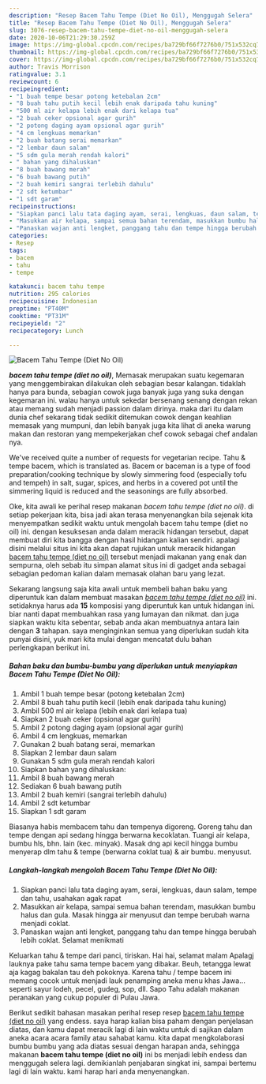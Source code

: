 ```yaml
---
description: "Resep Bacem Tahu Tempe (Diet No Oil), Menggugah Selera"
title: "Resep Bacem Tahu Tempe (Diet No Oil), Menggugah Selera"
slug: 3076-resep-bacem-tahu-tempe-diet-no-oil-menggugah-selera
date: 2020-10-06T21:29:30.259Z
image: https://img-global.cpcdn.com/recipes/ba729bf66f7276b0/751x532cq70/bacem-tahu-tempe-diet-no-oil-foto-resep-utama.jpg
thumbnail: https://img-global.cpcdn.com/recipes/ba729bf66f7276b0/751x532cq70/bacem-tahu-tempe-diet-no-oil-foto-resep-utama.jpg
cover: https://img-global.cpcdn.com/recipes/ba729bf66f7276b0/751x532cq70/bacem-tahu-tempe-diet-no-oil-foto-resep-utama.jpg
author: Travis Morrison
ratingvalue: 3.1
reviewcount: 6
recipeingredient:
- "1 buah tempe besar potong ketebalan 2cm"
- "8 buah tahu putih kecil lebih enak daripada tahu kuning"
- "500 ml air kelapa lebih enak dari kelapa tua"
- "2 buah ceker opsional agar gurih"
- "2 potong daging ayam opsional agar gurih"
- "4 cm lengkuas memarkan"
- "2 buah batang serai memarkan"
- "2 lembar daun salam"
- "5 sdm gula merah rendah kalori"
- " bahan yang dihaluskan"
- "8 buah bawang merah"
- "6 buah bawang putih"
- "2 buah kemiri sangrai terlebih dahulu"
- "2 sdt ketumbar"
- "1 sdt garam"
recipeinstructions:
- "Siapkan panci lalu tata daging ayam, serai, lengkuas, daun salam, tempe dan tahu, usahakan agak rapat"
- "Masukkan air kelapa, sampai semua bahan terendam, masukkan bumbu halus dan gula. Masak hingga air menyusut dan tempe berubah warna menjadi coklat."
- "Panaskan wajan anti lengket, panggang tahu dan tempe hingga berubah lebih coklat. Selamat menikmati"
categories:
- Resep
tags:
- bacem
- tahu
- tempe

katakunci: bacem tahu tempe 
nutrition: 295 calories
recipecuisine: Indonesian
preptime: "PT40M"
cooktime: "PT31M"
recipeyield: "2"
recipecategory: Lunch

---
```



![Bacem Tahu Tempe (Diet No Oil)](https://img-global.cpcdn.com/recipes/ba729bf66f7276b0/751x532cq70/bacem-tahu-tempe-diet-no-oil-foto-resep-utama.jpg)

<b><i>bacem tahu tempe (diet no oil)</i></b>, Memasak merupakan suatu kegemaran yang menggembirakan dilakukan oleh sebagian besar kalangan. tidaklah hanya para bunda, sebagian cowok juga banyak juga yang suka dengan kegemaran ini. walau hanya untuk sekedar bersenang senang dengan rekan atau memang sudah menjadi passion dalam dirinya. maka dari itu dalam dunia chef sekarang tidak sedikit ditemukan cowok dengan keahlian memasak yang mumpuni, dan lebih banyak juga kita lihat di aneka warung makan dan restoran yang mempekerjakan chef cowok sebagai chef andalan nya.

We&#39;ve received quite a number of requests for vegetarian recipe. Tahu &amp; tempe bacem, which is translated as. Bacem or baceman is a type of food preparation/cooking technique by slowly simmering food (especially tofu and tempeh) in salt, sugar, spices, and herbs in a covered pot until the simmering liquid is reduced and the seasonings are fully absorbed.

Oke, kita awali ke perihal resep makanan <i>bacem tahu tempe (diet no oil)</i>. di setiap pekerjaan kita, bisa jadi akan terasa menyenangkan bila sejenak kita menyempatkan sedikit waktu untuk mengolah bacem tahu tempe (diet no oil) ini. dengan kesuksesan anda dalam meracik hidangan tersebut, dapat membuat diri kita bangga dengan hasil hidangan kalian sendiri. apalagi disini melalui situs ini kita akan dapat rujukan untuk meracik hidangan <u>bacem tahu tempe (diet no oil)</u> tersebut menjadi makanan yang enak dan sempurna, oleh sebab itu simpan alamat situs ini di gadget anda sebagai sebagian pedoman kalian dalam memasak olahan baru yang lezat.


Sekarang langsung saja kita awali untuk membeli bahan baku yang diperuntuk kan dalam membuat masakan <u><i>bacem tahu tempe (diet no oil)</i></u> ini. setidaknya harus ada <b>15</b> komposisi yang diperuntuk kan untuk hidangan ini. biar nanti dapat membuahkan rasa yang lumayan dan nikmat. dan juga siapkan waktu kita sebentar, sebab anda akan membuatnya antara lain dengan <b>3</b> tahapan. saya menginginkan semua yang diperlukan sudah kita punyai disini, yuk mari kita mulai dengan mencatat dulu bahan perlengkapan berikut ini.

<!--inarticleads1-->

##### Bahan baku dan bumbu-bumbu yang diperlukan untuk menyiapkan Bacem Tahu Tempe (Diet No Oil):

1. Ambil 1 buah tempe besar (potong ketebalan 2cm)
1. Ambil 8 buah tahu putih kecil (lebih enak daripada tahu kuning)
1. Ambil 500 ml air kelapa (lebih enak dari kelapa tua)
1. Siapkan 2 buah ceker (opsional agar gurih)
1. Ambil 2 potong daging ayam (opsional agar gurih)
1. Ambil 4 cm lengkuas, memarkan
1. Gunakan 2 buah batang serai, memarkan
1. Siapkan 2 lembar daun salam
1. Gunakan 5 sdm gula merah rendah kalori
1. Siapkan  bahan yang dihaluskan:
1. Ambil 8 buah bawang merah
1. Sediakan 6 buah bawang putih
1. Ambil 2 buah kemiri (sangrai terlebih dahulu)
1. Ambil 2 sdt ketumbar
1. Siapkan 1 sdt garam


Biasanya habis membacem tahu dan tempenya digoreng. Goreng tahu dan tempe dengan api sedang hingga berwarna kecoklatan. Tuangi air kelapa, bumbu hls, bhn. lain (kec. minyak). Masak dng api kecil hingga bumbu menyerap dlm tahu &amp; tempe (berwarna coklat tua) &amp; air bumbu. menyusut. 

<!--inarticleads2-->

##### Langkah-langkah mengolah Bacem Tahu Tempe (Diet No Oil):

1. Siapkan panci lalu tata daging ayam, serai, lengkuas, daun salam, tempe dan tahu, usahakan agak rapat
1. Masukkan air kelapa, sampai semua bahan terendam, masukkan bumbu halus dan gula. Masak hingga air menyusut dan tempe berubah warna menjadi coklat.
1. Panaskan wajan anti lengket, panggang tahu dan tempe hingga berubah lebih coklat. Selamat menikmati


Keluarkan tahu &amp; tempe dari panci, tiriskan. Hai hai, selamat malam Apalagj lauknya pake tahu sama tempe bacem yang dibakar. Beuh, tetangga lewat aja kagag bakalan tau deh pokoknya. Karena tahu / tempe bacem ini memang cocok untuk menjadi lauk penamping aneka menu khas Jawa…seperti sayur lodeh, pecel, gudeg, sop, dll. Sapo Tahu adalah makanan peranakan yang cukup populer di Pulau Jawa. 

Berikut sedikit bahasan masakan perihal resep resep <u>bacem tahu tempe (diet no oil)</u> yang endess. saya harap kalian bisa paham dengan penjelasan diatas, dan kamu dapat meracik lagi di lain waktu untuk di sajikan dalam aneka acara acara family atau sahabat kamu. kita dapat mengkolaborasi bumbu bumbu yang ada diatas sesuai dengan harapan anda, sehingga makanan <b>bacem tahu tempe (diet no oil)</b> ini bs menjadi lebih endess dan menggugah selera lagi. demikianlah penjabaran singkat ini, sampai bertemu lagi di lain waktu. kami harap hari anda menyenangkan.
